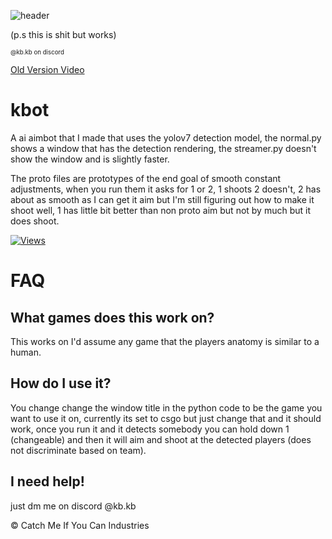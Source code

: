 ![header](https://capsule-render.vercel.app/api?type=waving&color=auto&height=300&section=header&text=kbot&fontSize=90&animation=fadeIn)

(p.s this is shit but works)

<sub><sup>@kb.kb on discord</sup></sub>

[Old Version Video](https://kb.likes-to-co.de/n8hzdfry.mp4)

# kbot

A ai aimbot that I made that uses the yolov7 detection model, the normal.py shows a window that has the detection rendering, the streamer.py doesn't show the window and is slightly faster.

The proto files are prototypes of the end goal of smooth constant adjustments, when you run them it asks for 1 or 2, 1 shoots 2 doesn't, 
2 has about as smooth as I can get it aim but I'm still figuring out how to make it shoot well, 1 has little bit better than non proto aim
but not by much but it does shoot.

[![Views](https://hits.seeyoufarm.com/api/count/incr/badge.svg?url=https%3A%2F%2Fgithub.com%2Fkbdevs%2Fai-aimbot&count_bg=%239279B5&title_bg=%23555555&icon=&icon_color=%23FFFFFF&title=Views&edge_flat=false)](https://hits.seeyoufarm.com)

# FAQ

## What games does this work on?

This works on I'd assume any game that the players anatomy is similar to a human.

## How do I use it?

You change change the window title in the python code to be the game you want to use it on, currently its set
to csgo but just change that and it should work, once you run it and it detects somebody you can hold down 1 (changeable)
and then it will aim and shoot at the detected players (does not discriminate based on team).


## I need help! 

just dm me on discord @kb.kb





© Catch Me If You Can Industries





